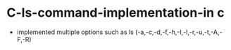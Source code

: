 # C-ls-command-implementation-in c
* implemented multiple options such as ls (-a,-c,-d,-f,-h,-I,-l,-r,-u,-t,-A,-F,-R)
